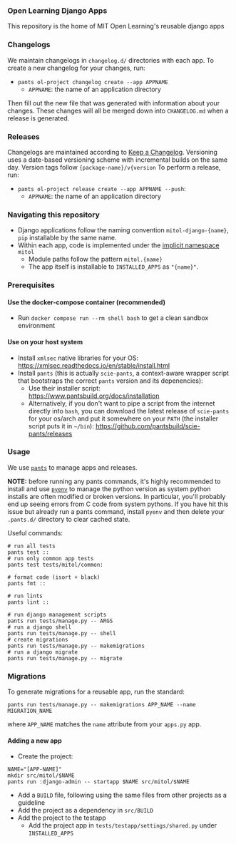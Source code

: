 ### Open Learning Django Apps

This repository is the home of MIT Open Learning's reusable django apps

### Changelogs

We maintain changelogs in `changelog.d/` directories with each app. To create a new changelog for your changes, run:

- `pants ol-project changelog create --app APPNAME`
  - `APPNAME`: the name of an application directory

Then fill out the new file that was generated with information about your changes. These changes will all be merged down into `CHANGELOG.md` when a release is generated.

### Releases

Changelogs are maintained according to [Keep a Changelog](https://keepachangelog.com/en/1.0.0/).
Versioning uses a date-based versioning scheme with incremental builds on the same day.
Version tags follow `{package-name}/v{version`
To perform a release, run:
- `pants ol-project release create --app APPNAME --push`:
  - `APPNAME`: the name of an application directory

### Navigating this repository

- Django applications follow the naming convention `mitol-django-{name}`, `pip` installable by the same name.
- Within each app, code is implemented under the [implicit namespace](https://www.python.org/dev/peps/pep-0420/) `mitol`
  - Module paths follow the pattern `mitol.{name}`
  - The app itself is installable to `INSTALLED_APPS` as `"{name}"`.

### Prerequisites

#### Use the docker-compose container (recommended)

- Run `docker compose run --rm shell bash` to get a clean sandbox environment

#### Use on your host system

- Install `xmlsec` native libraries for your OS: https://xmlsec.readthedocs.io/en/stable/install.html
- Install `pants` (this is actually `scie-pants`, a context-aware wrapper script that bootstraps the correct `pants` version and its depenencies):
  - Use their installer script: https://www.pantsbuild.org/docs/installation
  - Alternatively, if you don't want to pipe a script from the internet directly into `bash`, you can download the latest release of `scie-pants` for your os/arch and put it somewhere on your `PATH` (the installer script puts it in `~/bin`): https://github.com/pantsbuild/scie-pants/releases


### Usage

We use [`pants`](https://www.pantsbuild.org/) to manage apps and releases.

**NOTE:** before running any pants commands, it's highly recommended to install and use [`pyenv`](https://github.com/pyenv/pyenv) to manage the python version as system python installs are often modified or broken versions. In particular, you'll probably end up seeing errors from C code from system pythons. If you have hit this issue but already run a pants command, install `pyenv` and then delete your `.pants.d/` directory to clear cached state.

Useful commands:
```shell
# run all tests
pants test ::
# run only common app tests
pants test tests/mitol/common:

# format code (isort + black)
pants fmt ::

# run lints
pants lint ::

# run django management scripts
pants run tests/manage.py -- ARGS
# run a django shell
pants run tests/manage.py -- shell  
# create migrations
pants run tests/manage.py -- makemigrations  
# run a django migrate
pants run tests/manage.py -- migrate  
```

### Migrations

To generate migrations for a reusable app, run the standard:

```
pants run tests/manage.py -- makemigrations APP_NAME --name MIGRATION_NAME
```

where `APP_NAME` matches the `name` attribute from your `apps.py` app.

#### Adding a new app

- Create the project:
```shell
NAME="[APP-NAME]"
mkdir src/mitol/$NAME
pants run :django-admin -- startapp $NAME src/mitol/$NAME
```
- Add a `BUILD` file, following using the same files from other projects as a guideline
- Add the project as a dependency in `src/BUILD`
- Add the project to the testapp
  - Add the project app in `tests/testapp/settings/shared.py` under `INSTALLED_APPS`
